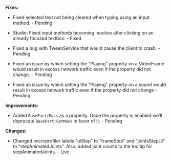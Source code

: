 **Fixes:**

* Fixed selected text not being cleared when typing using an input method. - Pending
	
* Studio: Fixed input methods becoming inactive after clicking on an already focused textbox. - Fixed
	
* Fixed a bug with TweenService that would cause the client to crash. - Pending
	
* Fixed an issue by which setting the “Playing” property on a VideoFrame would result in excess network traffic even if the property did not change. - Pending
	
* Fixed an issue by which setting the “Playing” property on a sound would result in excess network traffic even if the property did not change - Pending
	
**Improvements:**

* Added `BasePart/Mass` as a property. Once the property is enabled we’ll deprecate `BasePart:GetMass` in favor of it. - Pending
	
**Changes:**

* Changed microprofiler labels “uiStep” to “frameStep” and “jointsStepUi” to “stepAnimatedJoints”. Also, added joint counts to the tooltip for stepAnimatedJoints. - Live
